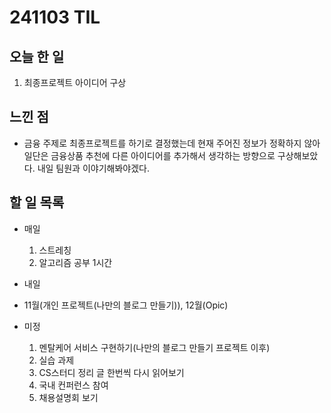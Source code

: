 # 241103 TIL

## 오늘 한 일
1. 최종프로젝트 아이디어 구상

## 느낀 점
  - 금융 주제로 최종프로젝트를 하기로 결정했는데 현재 주어진 정보가 정확하지 않아 일단은 금융상품 추천에 다른 아이디어를 추가해서 생각하는 방향으로 구상해보았다. 내일 팀원과 이야기해봐야겠다.


## 할 일 목록
  - 매일
    1. 스트레칭
    2. 알고리즘 공부 1시간

  - 내일
  
  - 11월(개인 프로젝트(나만의 블로그 만들기)), 12월(Opic)

  - 미정
    1. 멘탈케어 서비스 구현하기(나만의 블로그 만들기 프로젝트 이후)
    2. 실습 과제
    3. CS스터디 정리 글 한번씩 다시 읽어보기
    4. 국내 컨퍼런스 참여
    5. 채용설명회 보기
